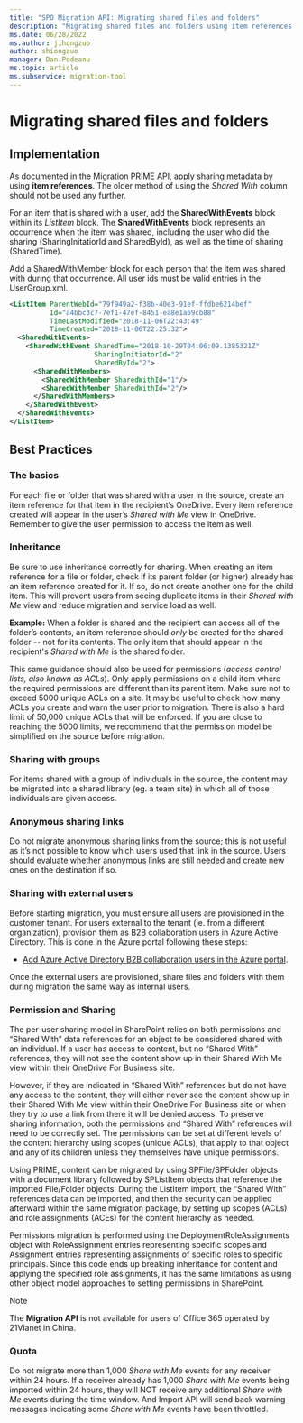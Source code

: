 ```yaml
---
title: "SPO Migration API: Migrating shared files and folders"
description: "Migrating shared files and folders using item references."
ms.date: 06/28/2022
ms.author: jihongzuo
author: shiongzuo
manager: Dan.Podeanu
ms.topic: article
ms.subservice: migration-tool
---
```

# Migrating shared files and folders

## Implementation

As documented in the Migration PRIME API, apply sharing metadata by using **item references**.  The older method of using the *Shared With* column should not be used any further.

For an item that is shared with a user, add the **SharedWithEvents** block within its *ListItem* block. The **SharedWithEvents** block represents an occurrence when the item was shared, including the user who did the sharing (SharingInitatiorId and SharedById), as well as the time of sharing (SharedTime).

Add a SharedWithMember block for each person that the item was shared with during that occurrence.  All user ids must be valid entries in the UserGroup.xml.

```XML
<ListItem ParentWebId="79f949a2-f38b-40e3-91ef-ffdbe6214bef"
          Id="a4bbc3c7-7ef1-47ef-8451-ea8e1a69cb88"
          TimeLastModified="2018-11-06T22:43:49"
          TimeCreated="2018-11-06T22:25:32">
  <SharedWithEvents>
    <SharedWithEvent SharedTime="2018-10-29T04:06:09.1385321Z"
                     SharingInitiatorId="2"
                     SharedById="2">
      <SharedWithMembers>
        <SharedWithMember SharedWithId="1"/>
        <SharedWithMember SharedWithId="2"/>
      </SharedWithMembers>
    </SharedWithEvent>
  </SharedWithEvents>
</ListItem>
```

## Best Practices

### The basics

For each file or folder that was shared with a user in the source, create an item reference for that item in the recipient’s OneDrive. Every item reference created will appear in the user’s *Shared with Me* view in OneDrive. Remember to give the user permission to access the item as well.

### Inheritance

Be sure to use inheritance correctly for sharing. When creating an item reference for a file or folder, check if its parent folder (or higher) already has an item reference created for it. If so, do not create another one for the child item. This will prevent users from seeing duplicate items in their *Shared with Me* view and reduce migration and service load as well.

**Example:** When a folder is shared and the recipient can access all of the folder’s contents, an item reference should *only* be created for the shared folder -- not for its contents. The only item that should appear in the recipient's *Shared with Me* is the shared folder.

This same guidance should also be used for permissions (*access control lists, also known as ACLs*). Only apply permissions on a child item where the required permissions are different than its parent item. Make sure not to exceed 5000 unique ACLs on a site.  It may be useful to check how many ACLs you create and warn the user prior to migration. There is also a hard limit of 50,000 unique ACLs that will be enforced. If you are close to reaching the 5000 limits, we recommend that the permission model be simplified on the source before migration.

### Sharing with groups

For items shared with a group of individuals in the source, the content may be migrated into a shared library (eg. a team site) in which all of those individuals are given access.

### Anonymous sharing links

Do not migrate anonymous sharing links from the source; this is not useful as it’s not possible to know which users used that link in the source. Users should evaluate whether anonymous links are still needed and create new ones on the destination if so.

### Sharing with external users

Before starting migration, you must ensure all users are provisioned in the customer tenant. For users external to the tenant (ie. from a different organization), provision them as B2B collaboration users in Azure Active Directory. This is done in the Azure portal following these steps:

- [Add Azure Active Directory B2B collaboration users in the Azure portal](/azure/active-directory/b2b/add-users-administrator).

Once the external users are provisioned, share files and folders with them during migration the same way as internal users.

### Permission and Sharing

The per-user sharing model in SharePoint relies on both permissions and “Shared With” data references for an object to be considered shared with an individual. If a user has access to content, but no “Shared With” references, they will not see the content show up in their Shared With Me view within their OneDrive For Business site.

However, if they are indicated in “Shared With” references but do not have any access to the content, they will either never see the content show up in their Shared With Me view within their OneDrive For Business site or when they try to use a link from there it will be denied access. To preserve sharing information, both the permissions and “Shared With” references will need to be correctly set. The permissions can be set at different levels of the content hierarchy using scopes (unique ACLs), that apply to that object and any of its children unless they themselves have unique permissions.

Using PRIME, content can be migrated by using SPFile/SPFolder objects with a document library followed by SPListItem objects that reference the imported File/Folder objects. During the ListItem import, the “Shared With” references data can be imported, and then the security can be applied afterward within the same migration package, by setting up scopes (ACLs) and role assignments (ACEs) for the content hierarchy as needed.

Permissions migration is performed using the DeploymentRoleAssignments object with RoleAssignment entries representing specific scopes and Assignment entries representing assignments of specific roles to specific principals. Since this code ends up breaking inheritance for content and applying the specified role assignments, it has the same limitations as using other object model approaches to setting permissions in SharePoint.

> [!NOTE]
> The **Migration API** is not available for users of Office 365 operated by 21Vianet in China.

### Quota

Do not migrate more than 1,000 *Share with Me* events for any receiver within 24 hours. If a receiver already has 1,000 *Share with Me* events being imported within 24 hours, they will NOT receive any additional *Share with Me* events during the time window. And Import API will send back warning messages indicating some *Share with Me* events have been throttled.
